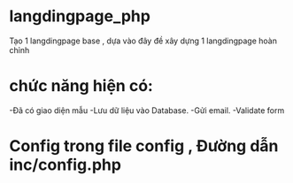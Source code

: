 # langdingpage_php

Tạo 1 langdingpage base , dựa vào đây đề xây dựng 1 langdingpage hoàn chỉnh
# chức năng hiện có:
 -Đã có giao diện mẫu
 -Lưu dữ liệu vào Database.
 -Gửi email.
 -Validate form 
# Config trong file config , Đường dẫn inc/config.php
 
